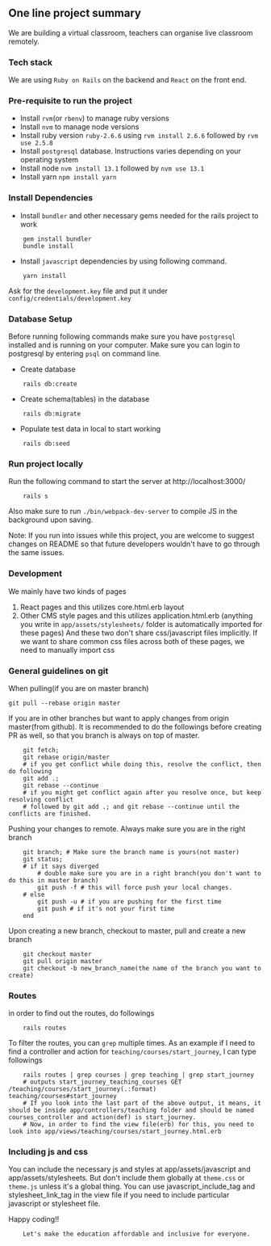 ## One line project summary
We are building a virtual classroom, teachers can organise live classroom remotely.

### Tech stack
 We are using `Ruby on Rails` on the backend and `React` on the front end.

### Pre-requisite to run the project
* Install `rvm`(or `rbenv`) to manage ruby versions
* Install `nvm` to manage node versions
* Install ruby version `ruby-2.6.6` using `rvm install 2.6.6` followed by `rvm use 2.5.8`
* Install `postgresql` database. Instructions varies depending on your operating system
* Install node `nvm install 13.1` followed by `nvm use 13.1`
* Install yarn `npm install yarn`

### Install Dependencies
* Install `bundler` and other necessary gems needed for the rails project to work
```
    gem install bundler
    bundle install
```
* Install `javascript` dependencies by using following command.
```
    yarn install
```

Ask for the `development.key` file and put it under `config/credentials/development.key`

### Database Setup
Before running following commands make sure you have `postgresql` installed and is running on your computer.
Make sure you can login to postgresql by entering `psql` on command line.

* Create database
```
    rails db:create
```
* Create schema(tables) in the database
```
    rails db:migrate
```
* Populate test data in local to start working
```
    rails db:seed
```
### Run project locally
Run the following command to start the server at http://localhost:3000/
```
    rails s
```
Also make sure to run `./bin/webpack-dev-server` to compile JS in the background upon saving.

Note: If you run into issues while this project, you are welcome to suggest changes on README so that future developers
wouldn't have to go through the same issues.

### Development
We mainly have two kinds of pages
1. React pages and this utilizes core.html.erb layout
2. Other CMS style pages and this utilizes application.html.erb (anything you write in `app/assets/stylesheets/` folder is automatically imported for these pages)
And these two don't share css/javascript files implicitly. If we want to share common css files across both of these pages,
we need to manually import css

### General guidelines on git
When pulling(if you are on master branch)
```
git pull --rebase origin master
```
If you are in other branches but want to apply changes from origin master(from github). It is recommended to do the followings
before creating PR as well, so that you branch is always on top of master.
```
    git fetch;
    git rebase origin/master
    # if you get conflict while doing this, resolve the conflict, then do following
    git add .;
    git rebase --continue
    # if you might get conflict again after you resolve once, but keep resolving conflict
    # followed by git add .; and git rebase --continue until the conflicts are finished.
```
Pushing your changes to remote. Always make sure you are in the right branch
```
    git branch; # Make sure the branch name is yours(not master)
    git status;
    # if it says diverged
        # double make sure you are in a right branch(you don't want to do this in master branch)
        git push -f # this will force push your local changes.
    # else
        git push -u # if you are pushing for the first time
        git push # if it's not your first time
    end

```
Upon creating a new branch, checkout to master, pull and create a new branch
```
    git checkout master
    git pull origin master
    git checkout -b new_branch_name(the name of the branch you want to create)
```

### Routes
in order to find out the routes, do followings
```
    rails routes
```
To filter the routes, you can `grep` multiple times. As an example if I need to find a controller and action for `teaching/courses/start_journey`, I can type followings
```
    rails routes | grep courses | grep teaching | grep start_journey
    # outputs start_journey_teaching_courses GET  /teaching/courses/start_journey(.:format) teaching/courses#start_journey
    # If you look into the last part of the above output, it means, it should be inside app/controllers/teaching folder and should be named courses_controller and action(def) is start_journey.
    # Now, in order to find the view file(erb) for this, you need to look into app/views/teaching/courses/start_journey.html.erb
```

### Including js and css
You can include the necessary js and styles at app/assets/javascript and app/assets/stylesheets. But don't include them globally at `theme.css` or `theme.js` unless it's a global thing. You can use javascript_include_tag and stylesheet_link_tag in the view file if you need to include particular javascript or stylesheet file.

Happy coding!!
```
    Let's make the education affordable and inclusive for everyone.
```
